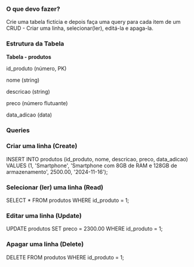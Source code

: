 ### O que devo fazer?
Crie uma tabela fictícia e depois faça uma query para cada item de um CRUD - Criar uma linha, selecionar(ler), editá-la e apaga-la.

### Estrutura da Tabela
**Tabela - produtos**

id_produto (número, PK)

nome (string)

descricao (string)

preco (número flutuante)

data_adicao (data)

### Queries 

### Criar uma linha (Create)
INSERT INTO produtos (id_produto, nome, descricao, preco, data_adicao) VALUES
(1, 'Smartphone', 'Smartphone com 8GB de RAM e 128GB de armazenamento', 2500.00, '2024-11-16');

### Selecionar (ler) uma linha (Read)
SELECT * FROM produtos WHERE id_produto = 1;

### Editar uma linha (Update)
UPDATE produtos SET preco = 2300.00 WHERE id_produto = 1;

### Apagar uma linha (Delete)
DELETE FROM produtos WHERE id_produto = 1;
